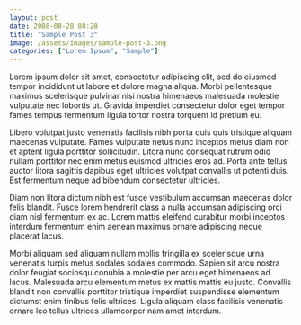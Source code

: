 ```yaml
---
layout: post
date: 2008-08-28 08:28
title: "Sample Post 3"
image: /assets/images/sample-post-3.png
categories: ["Lorem Ipsum", "Sample"]
---
```


Lorem ipsum dolor sit amet, consectetur adipiscing elit, sed do eiusmod tempor incididunt ut labore et dolore magna aliqua. Morbi pellentesque maximus scelerisque pulvinar nisi nostra himenaeos malesuada molestie vulputate nec lobortis ut. Gravida imperdiet consectetur dolor eget tempor fames tempus fermentum ligula tortor nostra torquent id pretium eu.

Libero volutpat justo venenatis facilisis nibh porta quis quis tristique aliquam maecenas vulputate. Fames vulputate netus nunc inceptos metus diam non et aptent ligula porttitor sollicitudin. Litora nunc consequat rutrum odio nullam porttitor nec enim metus euismod ultricies eros ad. Porta ante tellus auctor litora sagittis dapibus eget ultricies volutpat convallis ut potenti duis. Est fermentum neque ad bibendum consectetur ultricies.

Diam non litora dictum nibh est fusce vestibulum accumsan maecenas dolor felis blandit. Fusce lorem hendrerit class a nulla accumsan adipiscing orci diam nisl fermentum ex ac. Lorem mattis eleifend curabitur morbi inceptos interdum fermentum enim aenean maximus ornare adipiscing neque placerat lacus.

Morbi aliquam sed aliquam nullam mollis fringilla ex scelerisque urna venenatis turpis metus sodales sodales commodo. Sapien sit arcu nostra dolor feugiat sociosqu conubia a molestie per arcu eget himenaeos ad lacus. Malesuada arcu elementum metus ex mattis mattis eu justo. Convallis blandit non convallis porttitor tristique imperdiet suspendisse elementum dictumst enim finibus felis ultrices. Ligula aliquam class facilisis venenatis ornare leo tellus ultrices ullamcorper nam amet interdum.
